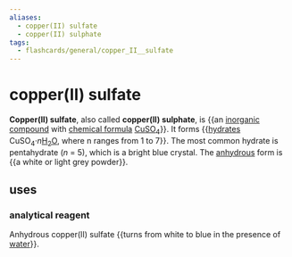 ```yaml
---
aliases:
  - copper(II) sulfate
  - copper(II) sulphate
tags:
  - flashcards/general/copper_II__sulfate
---
```


# copper(II) sulfate

__Copper(II) sulfate__, also called __copper(II) sulphate__, is {{an [inorganic compound](inorganic%20compound.md) with [chemical formula](chemical%20formula.md) [Cu](copper.md)[SO<sub>4</sub>](sulfate.md)}}. It forms {{[hydrates](hydrate.md) CuSO<sub>4</sub>·_n_<!---->[H<sub>2</sub>O](water.md), where n ranges from 1 to 7}}. The most common hydrate is pentahydrate (_n_ = 5), which is a bright blue crystal. The [anhydrous](anhydrous.md) form is {{a white or light grey powder}}. <!--SR:!2024-03-31,286,330!2024-05-27,175,270!2024-04-10,214,230-->

## uses

### analytical reagent

Anhydrous copper(II) sulfate {{turns from white to blue in the presence of [water](water.md)}}. <!--SR:!2024-02-27,144,210-->
